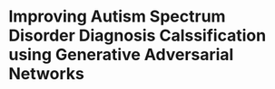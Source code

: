 # Improving Autism Spectrum Disorder Diagnosis  Calssification using Generative Adversarial Networks
